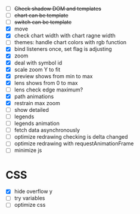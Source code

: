 - [ ] ~~Check shadow DOM and templates~~
- [ ] ~~chart can be template~~
- [ ] ~~switch can be template~~
- [x] move
- [x] check chart width with chart ragne width
- [ ] themes: handle chart colors with rgb function
- [x] bind listeners once, set flag is adjusting
- [x] zoom
- [x] deal with symbol id
- [x] scale zoom Y to fit
- [x] preview shows from min to max
- [x] lens shows from 0 to max
- [ ] lens check edge maximum?
- [x] path animations
- [x] restrain max zoom
- [ ] show detailed
- [ ] legends
- [ ] legends animation
- [ ] fetch data asynchronously
- [ ] optimize redrawing checking is delta changed
- [ ] optimize redrawing with requestAnimationFrame
- [ ] minimize js

# CSS
- [x] hide overflow y
- [ ] try variables
- [ ] optimize css
